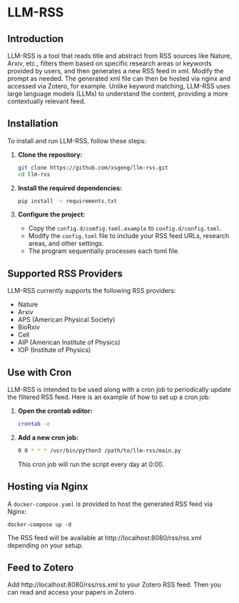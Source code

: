 # LLM-RSS

## Introduction

LLM-RSS is a tool that reads title and abstract from RSS sources like Nature, Arxiv, etc., filters them based on specific research areas or keywords provided by users, and then generates a new RSS feed in xml. Modify the prompt as needed. The generated xml file can then be hosted via nginx and accessed via Zotero, for example. Unlike keyword matching, LLM-RSS uses large language models (LLMs) to understand the content, providing a more contextually relevant feed.

## Installation

To install and run LLM-RSS, follow these steps:

1. **Clone the repository:**
   ```bash
   git clone https://github.com/xsgeng/llm-rss.git
   cd llm-rss
   ```

2. **Install the required dependencies:**
   ```bash
   pip install -r requirements.txt
   ```

3. **Configure the project:**
   - Copy the `config.d/comfig.toml.example` to `config.d/config.toml`.
   - Modify the `config.toml` file to include your RSS feed URLs, research areas, and other settings.
   - The program sequentially processes each toml file.


## Supported RSS Providers

LLM-RSS currently supports the following RSS providers:

- Nature
- Arxiv
- APS (American Physical Society)
- BioRxiv
- Cell
- AIP (American Institute of Physics)
- IOP (Institute of Physics)

## Use with Cron

LLM-RSS is intended to be used along with a cron job to periodically update the filtered RSS feed. Here is an example of how to set up a cron job:

1. **Open the crontab editor:**
   ```bash
   crontab -e
   ```

2. **Add a new cron job:**
   ```bash
   0 0 * * * /usr/bin/python3 /path/to/llm-rss/main.py
   ```
   This cron job will run the script every day at 0:00.


## Hosting via Nginx
A `docker-compose.yaml` is provided to host the generated RSS feed via Nginx:
```
docker-compose up -d
```
The RSS feed will be available at http://localhost:8080/rss/rss.xml depending on your setup.

## Feed to Zotero

Add http://localhost:8080/rss/rss.xml to your Zotero RSS feed. Then you can read and access your papers in Zotero.